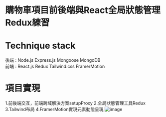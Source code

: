 # 購物車項目前後端與React全局狀態管理Redux練習  
# Technique stack  
後端 : Node.js Express.js Mongoose MongoDB  
前端 : React.js Redux Tailwind.css FramerMotion  
# 項目實現  
1.前後端交互，前端跨域解決方案setupProxy
2.全局狀態管理工具Redux
3.Tailwind布局
4.FramerMotion實現元素動態呈現
![image](https://user-images.githubusercontent.com/113624708/212093105-88b33dec-1d59-48a0-9036-ff93ee6527ac.png)
